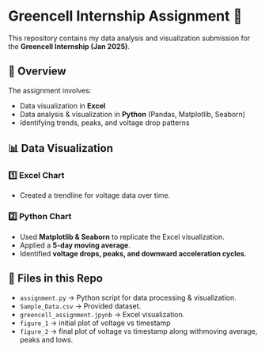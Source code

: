 # Greencell Internship Assignment 🚀

This repository contains my data analysis and visualization submission for the **Greencell Internship (Jan 2025)**. 

## 📌 Overview
The assignment involves:
- Data visualization in **Excel**
- Data analysis & visualization in **Python** (Pandas, Matplotlib, Seaborn)
- Identifying trends, peaks, and voltage drop patterns

## 📊 Data Visualization
### **1️⃣ Excel Chart**
- Created a trendline for voltage data over time.

### **2️⃣ Python Chart**
- Used **Matplotlib & Seaborn** to replicate the Excel visualization.
- Applied a **5-day moving average**.
- Identified **voltage drops, peaks, and downward acceleration cycles**.

## 📂 Files in this Repo
- `assignment.py` → Python script for data processing & visualization.
- `Sample_Data.csv` → Provided dataset.
- `greencell_assignment.jpynb` → Excel visualization.
- `figure_1` → initial plot of voltage vs timestamp
- `figure_2` → final plot of voltage vs timestamp along withmoving average, peaks and lows.
